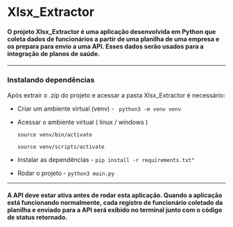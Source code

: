 # Xlsx_Extractor

#### O projeto Xlsx_Extractor é uma aplicação desenvolvida em Python que coleta dados de funcionários a partir de uma planilha de uma empresa e os prepara para envio a uma API. Esses dados serão usados para a integração de planos de saúde.

---
### Instalando dependências 

Após extrair o .zip do projeto e acessar a pasta Xlsx_Extractor é necessário:

* Criar um ambiente virtual (venv) - ``` python3 -m venv venv```
* Acessar o ambiente virtual ( linux / windows )
  
   ``` source venv/bin/activate ```
  
   ``` source venv/scripts/activate ```

* Instalar as dependências - ``` pip install -r requirements.txt"  ```
* Rodar o projeto - ``` python3 main.py ```
  
---
#### A API deve estar ativa antes de rodar esta aplicação. Quando a aplicação está funcionando normalmente, cada registro de funcionário coletado da planilha e enviado para a API será exibido no terminal junto com o código de status retornado.
